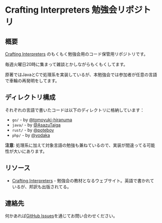 
# Crafting Interpreters 勉強会リポジトリ

## 概要

[Crafting Interpreters](https://craftinginterpreters.com) のもくもく勉強会用のコード保管用リポジトリです。

毎週火曜日20時に集まって雑談とかしながらもくもくしてます。

原著ではJavaとCで処理系を実装しているが、本勉強会では参加者が任意の言語で車輪の再発明をしてます。


## ディレクトリ構成

それぞれの言語で書いたコードは以下のディレクトリに格納しています：

- `go/` - by [@tomoyuki-hiranuma](https://github.com/tomoyuki-hiranuma)
- `java/` - by [@AsazuTaiga](https://github.com/AsazuTaiga)
- `rust/` - by [@poteboy](https://github.com/poteboy)
- `php/` - by [@yodaka](https://github.com/yodakaEngineer)

**注意**: 処理系に加えて対象言語の勉強も兼ねているので、実装が間違ってる可能性が大いにあります。

## リソース

- [Crafting Interpreters](https://craftinginterpreters.com) - 勉強会の教材となるウェブサイト。英語で書かれているが、邦訳も出版されてる。

## 連絡先

何かあれば[GitHub Issues](https://github.com/AsazuTaiga/crafting_interpreters/issues)を通じてお問い合わせください。

